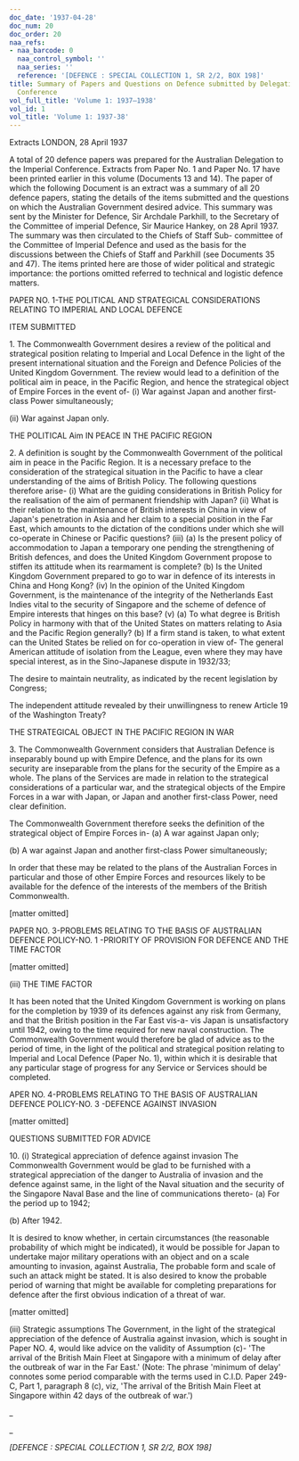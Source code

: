 ```yaml
---
doc_date: '1937-04-28'
doc_num: 20
doc_order: 20
naa_refs:
- naa_barcode: 0
  naa_control_symbol: ''
  naa_series: ''
  reference: '[DEFENCE : SPECIAL COLLECTION 1, SR 2/2, BOX 198]'
title: Summary of Papers and Questions on Defence submitted by Delegation to Imperial
  Conference
vol_full_title: 'Volume 1: 1937–1938'
vol_id: 1
vol_title: 'Volume 1: 1937-38'
---
```


Extracts LONDON, 28 April 1937

A total of 20 defence papers was prepared for the Australian Delegation to the Imperial Conference. Extracts from Paper No. 1 and Paper No. 17 have been printed earlier in this volume (Documents 13 and 14). The paper of which the following Document is an extract was a summary of all 20 defence papers, stating the details of the items submitted and the questions on which the Australian Government desired advice. This summary was sent by the Minister for Defence, Sir Archdale Parkhill, to the Secretary of the Committee of imperial Defence, Sir Maurice Hankey, on 28 April 1937. The summary was then circulated to the Chiefs of Staff Sub- committee of the Committee of Imperial Defence and used as the basis for the discussions between the Chiefs of Staff and Parkhill (see Documents 35 and 47). The items printed here are those of wider political and strategic importance: the portions omitted referred to technical and logistic defence matters.

PAPER NO. 1-THE POLITICAL AND STRATEGICAL CONSIDERATIONS RELATING TO IMPERIAL AND LOCAL DEFENCE

ITEM SUBMITTED

1\. The Commonwealth Government desires a review of the political and strategical position relating to Imperial and Local Defence in the light of the present international situation and the Foreign and Defence Policies of the United Kingdom Government. The review would lead to a definition of the political aim in peace, in the Pacific Region, and hence the strategical object of Empire Forces in the event of- (i) War against Japan and another first-class Power simultaneously;

(ii) War against Japan only.

THE POLITICAL Aim IN PEACE IN THE PACIFIC REGION

2\. A definition is sought by the Commonwealth Government of the political aim in peace in the Pacific Region. It is a necessary preface to the consideration of the strategical situation in the Pacific to have a clear understanding of the aims of British Policy. The following questions therefore arise- (i) What are the guiding considerations in British Policy for the realisation of the aim of permanent friendship with Japan? (ii) What is their relation to the maintenance of British interests in China in view of Japan's penetration in Asia and her claim to a special position in the Far East, which amounts to the dictation of the conditions under which she will co-operate in Chinese or Pacific questions? (iii) (a) Is the present policy of accommodation to Japan a temporary one pending the strengthening of British defences, and does the United Kingdom Government propose to stiffen its attitude when its rearmament is complete? (b) Is the United Kingdom Government prepared to go to war in defence of its interests in China and Hong Kong? (iv) In the opinion of the United Kingdom Government, is the maintenance of the integrity of the Netherlands East Indies vital to the security of Singapore and the scheme of defence of Empire interests that hinges on this base? (v) (a) To what degree is British Policy in harmony with that of the United States on matters relating to Asia and the Pacific Region generally? (b) If a firm stand is taken, to what extent can the United States be relied on for co-operation in view of- The general American attitude of isolation from the League, even where they may have special interest, as in the Sino-Japanese dispute in 1932/33;

The desire to maintain neutrality, as indicated by the recent legislation by Congress;

The independent attitude revealed by their unwillingness to renew Article 19 of the Washington Treaty?

THE STRATEGICAL OBJECT IN THE PACIFIC REGION IN WAR

3\. The Commonwealth Government considers that Australian Defence is inseparably bound up with Empire Defence, and the plans for its own security are inseparable from the plans for the security of the Empire as a whole. The plans of the Services are made in relation to the strategical considerations of a particular war, and the strategical objects of the Empire Forces in a war with Japan, or Japan and another first-class Power, need clear definition.

The Commonwealth Government therefore seeks the definition of the strategical object of Empire Forces in- (a) A war against Japan only;

(b) A war against Japan and another first-class Power simultaneously;

In order that these may be related to the plans of the Australian Forces in particular and those of other Empire Forces and resources likely to be available for the defence of the interests of the members of the British Commonwealth.

[matter omitted]

PAPER NO. 3-PROBLEMS RELATING TO THE BASIS OF AUSTRALIAN DEFENCE POLICY-NO. 1 -PRIORITY OF PROVISION FOR DEFENCE AND THE TIME FACTOR

[matter omitted]

(iii) THE TIME FACTOR

It has been noted that the United Kingdom Government is working on plans for the completion by 1939 of its defences against any risk from Germany, and that the British position in the Far East vis-a- vis Japan is unsatisfactory until 1942, owing to the time required for new naval construction. The Commonwealth Government would therefore be glad of advice as to the period of time, in the light of the political and strategical position relating to Imperial and Local Defence (Paper No. 1), within which it is desirable that any particular stage of progress for any Service or Services should be completed.

APER NO. 4-PROBLEMS RELATING TO THE BASIS OF AUSTRALIAN DEFENCE POLICY-NO. 3 -DEFENCE AGAINST INVASION

[matter omitted]

QUESTIONS SUBMITTED FOR ADVICE

10\. (i) Strategical appreciation of defence against invasion The Commonwealth Government would be glad to be furnished with a strategical appreciation of the danger to Australia of invasion and the defence against same, in the light of the Naval situation and the security of the Singapore Naval Base and the line of communications thereto- (a) For the period up to 1942;

(b) After 1942.

It is desired to know whether, in certain circumstances (the reasonable probability of which might be indicated), it would be possible for Japan to undertake major military operations with an object and on a scale amounting to invasion, against Australia, The probable form and scale of such an attack might be stated. It is also desired to know the probable period of warning that might be available for completing preparations for defence after the first obvious indication of a threat of war.

[matter omitted]

(iii) Strategic assumptions The Government, in the light of the strategical appreciation of the defence of Australia against invasion, which is sought in Paper NO. 4, would like advice on the validity of Assumption (c)- 'The arrival of the British Main Fleet at Singapore with a minimum of delay after the outbreak of war in the Far East.' (Note: The phrase 'minimum of delay' connotes some period comparable with the terms used in C.I.D. Paper 249-C, Part 1, paragraph 8 (c), viz, 'The arrival of the British Main Fleet at Singapore within 42 days of the outbreak of war.')

 _

_

 _[DEFENCE : SPECIAL COLLECTION 1, SR 2/2, BOX 198]_
